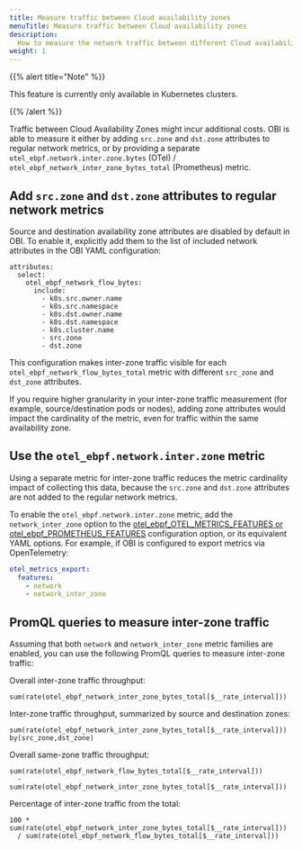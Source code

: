 ```yaml
---
title: Measure traffic between Cloud availability zones
menuTitle: Measure traffic between Cloud availability zones
description:
  How to measure the network traffic between different Cloud availability zones
weight: 1
---
```


{{% alert title="Note" %}}

This feature is currently only available in Kubernetes clusters.

{{% /alert %}}

Traffic between Cloud Availability Zones might incur additional costs. OBI is
able to measure it either by adding `src.zone` and `dst.zone` attributes to
regular network metrics, or by providing a separate
`otel_ebpf.network.inter.zone.bytes` (OTel) /
`otel_ebpf_network_inter_zone_bytes_total` (Prometheus) metric.

## Add `src.zone` and `dst.zone` attributes to regular network metrics

Source and destination availability zone attributes are disabled by default in
OBI. To enable it, explicitly add them to the list of included network
attributes in the OBI YAML configuration:

```
attributes:
  select:
    otel_ebpf_network_flow_bytes:
      include:
        - k8s.src.owner.name
        - k8s.src.namespace
        - k8s.dst.owner.name
        - k8s.dst.namespace
        - k8s.cluster.name
        - src.zone
        - dst.zone
```

This configuration makes inter-zone traffic visible for each
`otel_ebpf_network_flow_bytes_total` metric with different `src_zone` and
`dst_zone` attributes.

If you require higher granularity in your inter-zone traffic measurement (for
example, source/destination pods or nodes), adding zone attributes would impact
the cardinality of the metric, even for traffic within the same availability
zone.

## Use the `otel_ebpf.network.inter.zone` metric

Using a separate metric for inter-zone traffic reduces the metric cardinality
impact of collecting this data, because the `src.zone` and `dst.zone` attributes
are not added to the regular network metrics.

To enable the `otel_ebpf.network.inter.zone` metric, add the
`network_inter_zone` option to the
[otel_ebpf_OTEL_METRICS_FEATURES or otel_ebpf_PROMETHEUS_FEATURES](../../configure/export-data/)
configuration option, or its equivalent YAML options. For example, if OBI is
configured to export metrics via OpenTelemetry:

```yaml
otel_metrics_export:
  features:
    - network
    - network_inter_zone
```

## PromQL queries to measure inter-zone traffic

Assuming that both `network` and `network_inter_zone` metric families are
enabled, you can use the following PromQL queries to measure inter-zone traffic:

Overall inter-zone traffic throughput:

```promql
sum(rate(otel_ebpf_network_inter_zone_bytes_total[$__rate_interval]))
```

Inter-zone traffic throughput, summarized by source and destination zones:

```promql
sum(rate(otel_ebpf_network_inter_zone_bytes_total[$__rate_interval])) by(src_zone,dst_zone)
```

Overall same-zone traffic throughput:

```promql
sum(rate(otel_ebpf_network_flow_bytes_total[$__rate_interval]))
  - sum(rate(otel_ebpf_network_inter_zone_bytes_total[$__rate_interval]))
```

Percentage of inter-zone traffic from the total:

```promql
100 * sum(rate(otel_ebpf_network_inter_zone_bytes_total[$__rate_interval]))
  / sum(rate(otel_ebpf_network_flow_bytes_total[$__rate_interval]))
```
